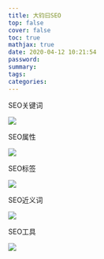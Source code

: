 ```yaml
---
title: 大钧曰SEO
top: false
cover: false
toc: true
mathjax: true
date: 2020-04-12 10:21:54
password:
summary:
tags:
categories:
---
```


SEO关键词

![](D:\Desktop\hexo\source\_posts\大钧曰SEO\SEO描述.jpg)



SEO属性

![](D:\Desktop\hexo\source\_posts\大钧曰SEO\SEO属性.jpg)



SEO标签

![](D:\Desktop\hexo\source\_posts\大钧曰SEO\SEO标签.jpg)



SEO近义词

![](D:\Desktop\hexo\source\_posts\大钧曰SEO\SEO近义词.jpg)



SEO工具

![](D:\Desktop\hexo\source\_posts\大钧曰SEO\SEO工具.jpg)